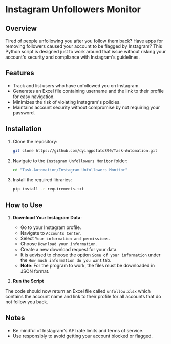 
# Instagram Unfollowers Monitor

## Overview

Tired of people unfollowing you after you follow them back? Have apps for removing followers caused your account to be flagged by Instagram? This Python script is designed just to work around that issue without risking your account's security and compliance with Instagram's guidelines.

## Features

- Track and list users who have unfollowed you on Instagram.
- Generates an Excel file containing username and the link to their profile for easy navigation.
- Minimizes the risk of violating Instagram's policies.
- Maintains account security without compromise by not requiring your password.

## Installation

1. Clone the repository:
    ```sh
    git clone https://github.com/dyingpotato890/Task-Automation.git
    ```
2. Navigate to the `Instagram Unfollowers Monitor` folder:
    ```sh
    cd "Task-Automation/Instagram Unfollowers Monitor"
    ```
3. Install the required libraries:
    ```sh
    pip install -r requirements.txt
    ```
## How to Use

1. **Download Your Instagram Data**:
    - Go to your Instagram profile.
    - Navigate to `Accounts Center`.
    - Select `Your information and permissions`.
    - Choose `Download your information`.
    - Create a new download request for your data.
    - It is advised to choose the option `Some of your information` under the `How much information do you want` tab.
    - **Note**: For the program to work, the files must be downloaded in JSON format.

2. **Run the Script**

The code should now return an Excel file called `unfollow.xlsx` which contains the account name and link to their profile for all accounts that do not follow you back.

## Notes

- Be mindful of Instagram's API rate limits and terms of service.
- Use responsibly to avoid getting your account blocked or flagged.
